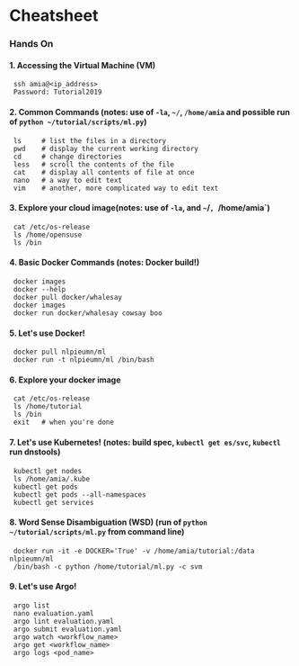 # Cheatsheet

### Hands On

#### 1. Accessing the Virtual Machine (VM)
     ssh amia@<ip_address>
     Password: Tutorial2019

#### 2. Common Commands (notes: use of `-la`, `~/`, `/home/amia` and possible run of `python ~/tutorial/scripts/ml.py`)
     ls     # list the files in a directory
     pwd    # display the current working directory
     cd     # change directories
     less   # scroll the contents of the file
     cat    # display all contents of file at once
     nano   # a way to edit text
     vim    # another, more complicated way to edit text
     
#### 3. Explore your cloud image(notes: use of `-la`, and `~`/`, `/home/amia`)
     cat /etc/os-release
     ls /home/opensuse
     ls /bin
     
#### 4. Basic Docker Commands (notes: Docker build!)
     docker images  
     docker --help
     docker pull docker/whalesay
     docker images
     docker run docker/whalesay cowsay boo
     
#### 5. Let's use Docker!
     docker pull nlpieumn/ml
     docker run -t nlpieumn/ml /bin/bash
     
#### 6. Explore your docker image
     cat /etc/os-release
     ls /home/tutorial
     ls /bin 
     exit   # when you're done
     
#### 7. Let's use Kubernetes! (notes: build spec, `kubectl get es/svc`, `kubectl` run dnstools)
     kubectl get nodes
     ls /home/amia/.kube
     kubectl get pods
     kubectl get pods --all-namespaces
     kubectl get services
     
#### 8. Word Sense Disambiguation (WSD) (run of `python ~/tutorial/scripts/ml.py` from command line)
     docker run -it -e DOCKER='True' -v /home/amia/tutorial:/data nlpieumn/ml 
     /bin/bash -c python /home/tutorial/ml.py -c svm
     
#### 9. Let's use Argo!
     argo list
     nano evaluation.yaml
     argo lint evaluation.yaml
     argo submit evaluation.yaml
     argo watch <workflow_name>
     argo get <workflow_name>
     argo logs <pod_name>
